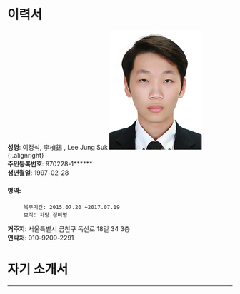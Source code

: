 # 이력서

**성명**: 이정석, 李楨錫 , Lee Jung Suk ![자기사진](./img/이정석.jpg){:.alignright}<br>
**주민등록번호**: 970228-1****** <br>
**생년월일**: 1997-02-28 <br>
#### 병역:<br>
         복무기간: 2015.07.20 ~2017.07.19
         보직: 차량 정비병
**거주지**: 서울특별시 금천구 독산로 18길 34 3층 <br>
**연락처**: 010-9209-2291




# 자기 소개서
---

